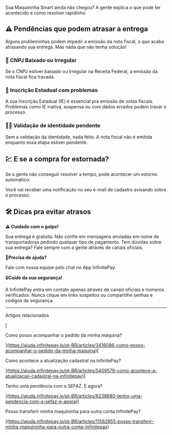 Sua Maquininha Smart ainda não chegou? A gente explica o que pode ter acontecido e como resolver rapidinho.

## ⚠️ **Pendências que podem atrasar a entrega**

Alguns probleminhas podem impedir a emissão da nota fiscal, o que acaba atrasando sua entrega. Mas nada que não tenha solução!

### **🏦 CNPJ Baixado ou Irregular**

Se o CNPJ estiver baixado ou irregular na Receita Federal, a emissão da nota fiscal fica travada.

### **🔎 Inscrição Estadual com problemas**

A sua Inscrição Estadual (IE) é essencial pra emissão de notas fiscais. Problemas como IE inativa, suspensa ou com dados errados podem travar o processo.

### **🤳🏻 Validação de identidade pendente**

Sem a validação da identidade, nada feito. A nota fiscal não é emitida enquanto essa etapa estiver pendente.

## **💹 E se a compra for estornada?**

Se a gente não conseguir resolver a tempo, pode acontecer um estorno automático:

Você vai receber uma notificação no seu e-mail de cadastro avisando sobre o processo.

## 🛠️ **Dicas pra evitar atrasos**

**⚠️ Cuidado com o golpe!**

Sua entrega é gratuita. Não confie em mensagens enviadas em nome de transportadoras pedindo qualquer tipo de pagamento. Tem dúvidas sobre sua entrega? Fale sempre com a gente através de canais oficiais.

🔔**Precisa de ajuda?**

Fale com nossa equipe pelo chat no App InfinitePay.

🔒**Cuide da sua segurança!**

A InfinitePay entra em contato apenas através de canais oficiais e números verificados. Nunca clique em links suspeitos ou compartilhe senhas e códigos de segurança.

___

Artigos relacionados

[

Como posso acompanhar o pedido da minha máquina?

](https://ajuda.infinitepay.io/pt-BR/articles/3416086-como-posso-acompanhar-o-pedido-da-minha-maquina)[

Como acontece a atualização cadastral na InfinitePay?

](https://ajuda.infinitepay.io/pt-BR/articles/5409579-como-acontece-a-atualizacao-cadastral-na-infinitepay)[

Tenho uma pendência com a SEFAZ. E agora?

](https://ajuda.infinitepay.io/pt-BR/articles/8238680-tenho-uma-pendencia-com-a-sefaz-e-agora)[

Posso transferir minha maquininha para outra conta InfinitePay?

](https://ajuda.infinitepay.io/pt-BR/articles/11582855-posso-transferir-minha-maquininha-para-outra-conta-infinitepay)